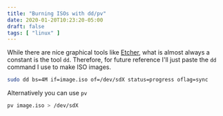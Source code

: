 ```yaml
---
title: "Burning ISOs with dd/pv"
date: 2020-01-20T10:23:20-05:00
draft: false
tags: [ "linux" ]
---
```


While there are nice graphical tools like [Etcher](https://www.balena.io/etcher/), what is almost always a constant is the tool `dd`. Therefore, for future reference I'll just paste the `dd` command I use to make ISO images.

```bash
sudo dd bs=4M if=image.iso of=/dev/sdX status=progress oflag=sync
```

Alternatively you can use `pv`

```bash
pv image.iso > /dev/sdX
```

